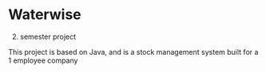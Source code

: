 # Waterwise
2. semester project

This project is based on Java, and is a stock management system built for a 1 employee company
